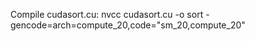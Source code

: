 Compile cudasort.cu:
    nvcc cudasort.cu -o sort -gencode=arch=compute_20,code=\"sm_20,compute_20\"